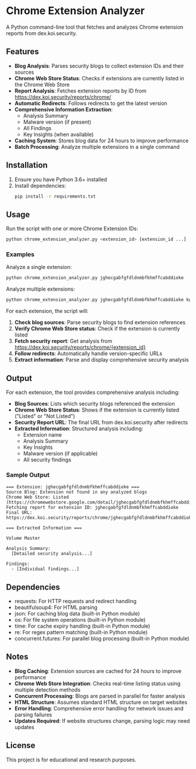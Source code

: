 # Chrome Extension Analyzer

A Python command-line tool that fetches and analyzes Chrome extension reports from dex.koi.security.

## Features

- **Blog Analysis**: Parses security blogs to collect extension IDs and their sources
- **Chrome Web Store Status**: Checks if extensions are currently listed in the Chrome Web Store
- **Report Analysis**: Fetches extension reports by ID from https://dex.koi.security/reports/chrome/
- **Automatic Redirects**: Follows redirects to get the latest version
- **Comprehensive Information Extraction**:
  - Analysis Summary
  - Malware version (if present)
  - All Findings
  - Key Insights (when available)
- **Caching System**: Stores blog data for 24 hours to improve performance
- **Batch Processing**: Analyze multiple extensions in a single command

## Installation

1. Ensure you have Python 3.6+ installed
2. Install dependencies:
   ```bash
   pip install -r requirements.txt
   ```

## Usage

Run the script with one or more Chrome Extension IDs:

```bash
python chrome_extension_analyzer.py <extension_id> [extension_id ...]
```

### Examples

Analyze a single extension:
```bash
python chrome_extension_analyzer.py jghecgabfgfdldnmbfkhmffcabddioke
```

Analyze multiple extensions:
```bash
python chrome_extension_analyzer.py jghecgabfgfdldnmbfkhmffcabddioke kgmeffmlnkfnjpgmdndccklfigfhajen
```

For each extension, the script will:
1. **Check blog sources**: Parse security blogs to find extension references
2. **Verify Chrome Web Store status**: Check if the extension is currently listed
3. **Fetch security report**: Get analysis from https://dex.koi.security/reports/chrome/{extension_id}
4. **Follow redirects**: Automatically handle version-specific URLs
5. **Extract information**: Parse and display comprehensive security analysis

## Output

For each extension, the tool provides comprehensive analysis including:

- **Blog Sources**: Lists which security blogs referenced the extension
- **Chrome Web Store Status**: Shows if the extension is currently listed ("Listed" or "Not Listed")
- **Security Report URL**: The final URL from dex.koi.security after redirects
- **Extracted Information**: Structured analysis including:
  - Extension name
  - Analysis Summary
  - Key Insights
  - Malware version (if applicable)
  - All security findings

### Sample Output

```
=== Extension: jghecgabfgfdldnmbfkhmffcabddioke ===
Source Blog: Extension not found in any analyzed blogs
Chrome Web Store: Listed (https://chromewebstore.google.com/detail/jghecgabfgfdldnmbfkhmffcabddioke)
Fetching report for extension ID: jghecgabfgfdldnmbfkhmffcabddioke
Final URL: https://dex.koi.security/reports/chrome/jghecgabfgfdldnmbfkhmffcabddioke/2.4.0

=== Extracted Information ===

Volume Master

Analysis Summary:
  [Detailed security analysis...]

Findings:
  - [Individual findings...]
```

## Dependencies

- requests: For HTTP requests and redirect handling
- beautifulsoup4: For HTML parsing
- json: For caching blog data (built-in Python module)
- os: For file system operations (built-in Python module)
- time: For cache expiry handling (built-in Python module)
- re: For regex pattern matching (built-in Python module)
- concurrent.futures: For parallel blog processing (built-in Python module)

## Notes

- **Blog Caching**: Extension sources are cached for 24 hours to improve performance
- **Chrome Web Store Integration**: Checks real-time listing status using multiple detection methods
- **Concurrent Processing**: Blogs are parsed in parallel for faster analysis
- **HTML Structure**: Assumes standard HTML structure on target websites
- **Error Handling**: Comprehensive error handling for network issues and parsing failures
- **Updates Required**: If website structures change, parsing logic may need updates

## License

This project is for educational and research purposes.
